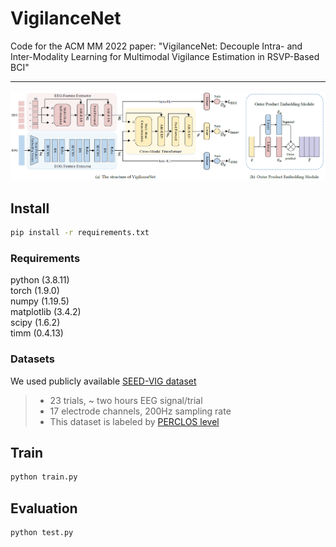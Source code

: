 # VigilanceNet

Code for the ACM MM 2022 paper: "VigilanceNet: Decouple Intra- and Inter-Modality Learning for Multimodal Vigilance Estimation in RSVP-Based BCI"

---
![alt text](Model.png "VigilanceNet - DL model estimating vigilance levels using multimodal EEG and EOG")

## Install
```bash
pip install -r requirements.txt
```

### Requirements
python (3.8.11)\
torch (1.9.0)\
numpy (1.19.5)\
matplotlib (3.4.2)\
scipy (1.6.2)\
timm (0.4.13)


### Datasets
We used publicly available [SEED-VIG dataset](https://iopscience.iop.org/article/10.1088/1741-2552/aa5a98/meta?casa_token=zMmqflOHEYYAAAAA:F7YusFzBVULbjWBmoy39cvGI9RPMrUrDIOF_s1azdKrH1L0KJW9Cw_NuqFspM5OsRjMpECCpwtne)
>- 23 trials, ~ two hours EEG signal/trial
>- 17 electrode channels, 200Hz sampling rate
>- This dataset is labeled by [PERCLOS level](https://iopscience.iop.org/article/10.1088/1741-2552/aa5a98/meta?casa_token=zMmqflOHEYYAAAAA:F7YusFzBVULbjWBmoy39cvGI9RPMrUrDIOF_s1azdKrH1L0KJW9Cw_NuqFspM5OsRjMpECCpwtne)


## Train
```bash
python train.py
```


## Evaluation
```bash
python test.py
```
